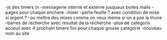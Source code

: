 -js des timers \n
-messagerie interne et externe jusquaux boites mails
-pages pour chaque enchere 
-miser 
-porte feuille ? avec condition de mise si argent ?
-ou mettre des mises comme on veux meme si on a pas la thune
-barres de recherche avec resultat de la recherche 
-plus de categoris acceuil avec 4 prochain timers fini pour chaque grosse categorie
-nouveau nom au site
